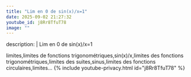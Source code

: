 ```yaml
---
title: "Lim en 0 de sin(x)/x=1"
date: 2025-09-02 21:27:32 
youtube_id: j8Rr8TfuT78
image: ""
---
```

description: |
  Lim en 0 de sin(x)/x=1
  
  
  
  
  
  limites,limites de fonctions trigonométriques,sin(x)/x,limites des fonctions trigonométriques,limites des suites,sinus,limites des fonctions circulaires,limites...
{% include youtube-privacy.html id="j8Rr8TfuT78" %}
